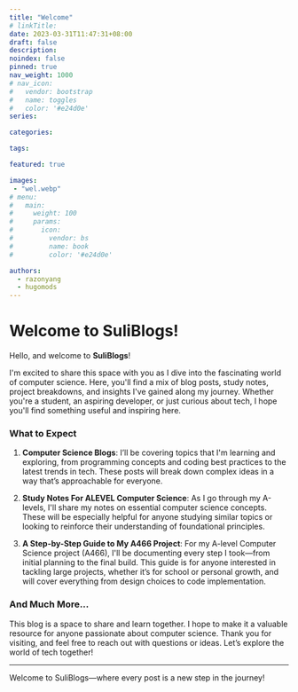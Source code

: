 ```yaml
---
title: "Welcome"
# linkTitle:
date: 2023-03-31T11:47:31+08:00
draft: false
description: 
noindex: false
pinned: true
nav_weight: 1000
# nav_icon:
#   vendor: bootstrap
#   name: toggles
#   color: '#e24d0e'
series:

categories:

tags:

featured: true

images:
 - "wel.webp"
# menu:
#   main:
#     weight: 100
#     params:
#       icon:
#         vendor: bs
#         name: book
#         color: '#e24d0e'

authors:
  - razonyang
  - hugomods
---
```


# Welcome to SuliBlogs!

Hello, and welcome to **SuliBlogs**!

I'm excited to share this space with you as I dive into the fascinating world of computer science. Here, you'll find a mix of blog posts, study notes, project breakdowns, and insights I've gained along my journey. Whether you're a student, an aspiring developer, or just curious about tech, I hope you'll find something useful and inspiring here.

### What to Expect

1. **Computer Science Blogs**: I’ll be covering topics that I'm learning and exploring, from programming concepts and coding best practices to the latest trends in tech. These posts will break down complex ideas in a way that’s approachable for everyone.

2. **Study Notes For ALEVEL Computer Science**: As I go through my A-levels, I'll share my notes on essential computer science concepts. These will be especially helpful for anyone studying similar topics or looking to reinforce their understanding of foundational principles.

3. **A Step-by-Step Guide to My A466 Project**: For my A-level Computer Science project (A466), I'll be documenting every step I took—from initial planning to the final build. This guide is for anyone interested in tackling large projects, whether it’s for school or personal growth, and will cover everything from design choices to code implementation.

### And Much More…

This blog is a space to share and learn together. I hope to make it a valuable resource for anyone passionate about computer science. Thank you for visiting, and feel free to reach out with questions or ideas. Let’s explore the world of tech together!

---

Welcome to SuliBlogs—where every post is a new step in the journey!
